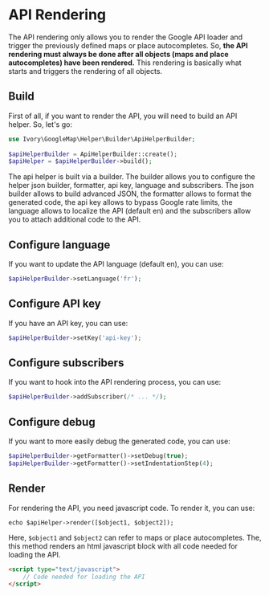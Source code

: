 # API Rendering

The API rendering only allows you to render the Google API loader and trigger the previously defined maps or place 
autocompletes. So, **the API rendering must always be done after all objects (maps and place autocompletes) have been 
rendered.** This rendering is basically what starts and triggers the rendering of all objects. 

## Build

First of all, if you want to render the API, you will need to build an API helper. So, let's go:

``` php
use Ivory\GoogleMap\Helper\Builder\ApiHelperBuilder;
 
$apiHelperBuilder = ApiHelperBuilder::create();
$apiHelper = $apiHelperBuilder->build();
```

The api helper is built via a builder. The builder allows you to configure the helper json builder, formatter, api key, 
language and subscribers. The json builder allows to build advanced JSON, the formatter allows to format the generated 
code, the api key allows to bypass Google rate limits, the language allows to localize the API (default en) and the 
subscribers allow you to attach additional code to the API.

## Configure language

If you want to update the API language (default en), you can use:

``` php
$apiHelperBuilder->setLanguage('fr');
```

## Configure API key

If you have an API key, you can use:

``` php
$apiHelperBuilder->setKey('api-key');
```

## Configure subscribers

If you want to hook into the API rendering process, you can use: 

``` php
$apiHelperBuilder->addSubscriber(/* ... */);
```

## Configure debug

If you want to more easily debug the generated code, you can use:

``` php
$apiHelperBuilder->getFormatter()->setDebug(true);
$apiHelperBuilder->getFormatter()->setIndentationStep(4);
```

## Render

For rendering the API, you need javascript code. To render it, you can use:

```
echo $apiHelper->render([$object1, $object2]);
```

Here, `$object1` and `$object2` can refer to maps or place autocompletes. The, this method renders an html javascript 
block with all code needed for loading the API.

``` html
<script type="text/javascript">
    // Code needed for loading the API
</script>
```
